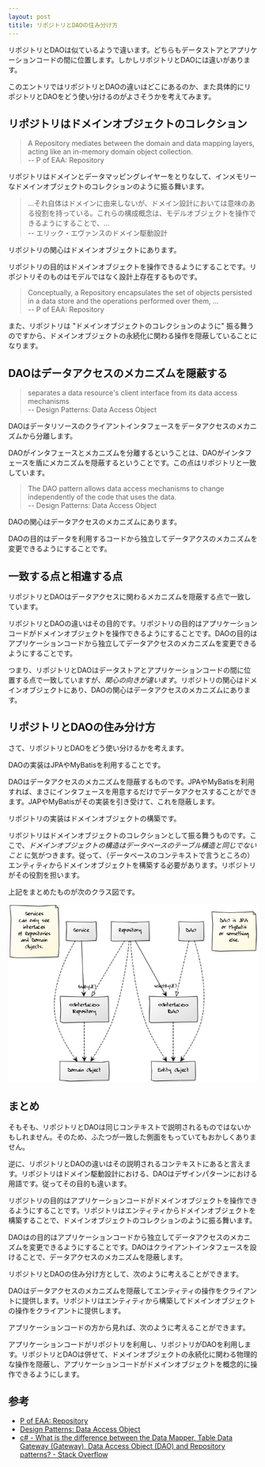 ```yaml
---
layout: post
titile: リポジトリとDAOの住み分け方
---
```


リポジトリとDAOは似ているようで違います。どちらもデータストアとアプリケーションコードの間に位置します。しかしリポジトリとDAOには違いがあります。

このエントリではリポジトリとDAOの違いはどこにあるのか、また具体的にリポジトリとDAOをどう使い分けるのがよさそうかを考えてみます。

リポジトリはドメインオブジェクトのコレクション
----

> A Repository mediates between the domain and data mapping layers, acting like an in-memory domain object collection.   
-- P of EAA: Repository

リポジトリはドメインとデータマッピングレイヤーをとりなして、インメモリーなドメインオブジェクトのコレクションのように振る舞います。

> ...それ自体はドメインに由来しないが、ドメイン設計においては意味のある役割を持っている。これらの構成概念は、モデルオブジェクトを操作できるようにすることで、...  
-- エリック・エヴァンスのドメイン駆動設計

リポジトリの関心はドメインオブジェクトにあります。

リポジトリの目的はドメインオブジェクトを操作できるようにすることです。リポジトリそのものはモデルではなく設計上存在するものです。

> Conceptually, a Repository encapsulates the set of objects persisted in a data store and the operations performed over them, ...  
-- P of EAA: Repository

また、リポジトリは &quot;ドメインオブジェクトのコレクションのように&quot; 振る舞うのですから、ドメインオブジェクトの永続化に関わる操作を隠蔽していることになります。

DAOはデータアクセスのメカニズムを隠蔽する
----

> separates a data resource&#39;s client interface from its data access mechanisms  
-- Design Patterns: Data Access Object

DAOはデータリソースのクライアントインタフェースをデータアクセスのメカニズムから分離します。

DAOがインタフェースとメカニズムを分離するということは、DAOがインタフェースを盾にメカニズムを隠蔽するということです。この点はリポジトリと一致しています。

> The DAO pattern allows data access mechanisms to change independently of the code that uses the data.  
-- Design Patterns: Data Access Object

DAOの関心はデータアクセスのメカニズムにあります。

DAOの目的はデータを利用するコードから独立してデータアクスのメカニズムを変更できるようにすることです。

一致する点と相違する点
----

リポジトリとDAOはデータアクセスに関わるメカニズムを隠蔽する点で一致しています。

リポジトリとDAOの違いはその目的です。リポジトリの目的はアプリケーションコードがドメインオブジェクトを操作できるようにすることです。DAOの目的はアプリケーションコードから独立してデータアクセスのメカニズムを変更できるようにすることです。

つまり、リポジトリとDAOはデータストアとアプリケーションコードの間に位置する点で一致していますが、*関心の向きが違います*。リポジトリの関心はドメインオブジェクトにあり、DAOの関心はデータアクセスのメカニズムにあります。

リポジトリとDAOの住み分け方
----

さて、リポジトリとDAOをどう使い分けるかを考えます。

DAOの実装はJPAやMyBatisを利用することです。

DAOはデータアクセスのメカニズムを隠蔽するものです。JPAやMyBatisを利用すれば、まさにインタフェースを用意するだけでデータアクセスすることができます。JAPやMyBatisがその実装を引き受けて、これを隠蔽します。

リポジトリの実装はドメインオブジェクトの構築です。

リポジトリはドメインオブジェクトのコレクションとして振る舞うものです。ここで、*ドメインオブジェクトの構造はデータベースのテーブル構造と同じでないこと* に気がつきます。従って、（データベースのコンテキストで言うところの）エンティティからドメインオブジェクトを構築する必要があります。リポジトリがその役割を担います。

上記をまとめたものが次のクラス図です。

![リポジトリとDAOの関係を示すクラス図](../images/posts/2018-03-05/class-diagram__repository-and-dao.png)

まとめ
----

そもそも、リポジトリとDAOは同じコンテキストで説明されるものではないかもしれません。そのため、ふたつが一致した側面をもっていてもおかしくありません。

逆に、リポジトリとDAOの違いはその説明されるコンテキストにあると言えます。リポジトリはドメイン駆動設計における、DAOはデザインパターンにおける用語です。従ってその目的も違います。

リポジトリの目的はアプリケーションコードがドメインオブジェクトを操作できるようにすることです。リポジトリはエンティティからドメインオブジェクトを構築することで、ドメインオブジェクトのコレクションのように振る舞います。

DAOはの目的はアプリケーションコードから独立してデータアクセスのメカニズムを変更できるようにすることです。DAOはクライアントインタフェースを設けることで、データアクセスのメカニズムを隠蔽します。

リポジトリとDAOの住み分け方として、次のように考えることができます。

DAOはデータアクセスのメカニズムを隠蔽してエンティティの操作をクライアントに提供します。リポジトリはエンティティから構築してドメインオブジェクトの操作をクライアントに提供します。

アプリケーションコードの方から見れば、次のように考えることができます。

アプリケーションコードがリポジトリを利用し、リポジトリがDAOを利用します。リポジトリとDAOは併せて、ドメインオブジェクトの永続化に関わる物理的な操作を隠蔽し、アプリケーションコードがドメインオブジェクトを概念的に操作できるようにします。

参考
----

- [P of EAA: Repository](https://martinfowler.com/eaaCatalog/repository.html)
- [Design Patterns: Data Access Object](http://www.oracle.com/technetwork/java/dao-138818.html)
- [c# - What is the difference between the Data Mapper, Table Data Gateway (Gateway), Data Access Object (DAO) and Repository patterns? - Stack Overflow](https://stackoverflow.com/questions/804751/what-is-the-difference-between-the-data-mapper-table-data-gateway-gateway-da)
